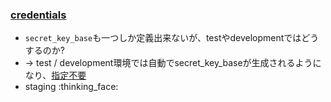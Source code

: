 ### [credentials](https://github.com/rails/rails/pull/30067)

* `secret_key_base`も一つしか定義出来ないが、testやdevelopmentではどうするのか?
* -> test / development環境では自動でsecret_key_baseが生成されるようになり、[指定不要](https://github.com/rails/rails/blob/c2ba530c43244b5b60fd629f61cd8b44c43ecda9/railties/lib/rails/application.rb#L427..L435)
* staging :thinking_face:
